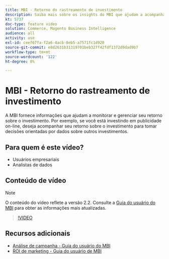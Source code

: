 ```yaml
---
title: MBI - Retorno do rastreamento de investimento
description: Saiba mais sobre os insights do MBI que ajudam a acompanhar seu retorno sobre o investimento.
kt: 5737
doc-type: feature video
solution: Commerce, Magento Business Intelligence
audience: all
activity: use
exl-id: ceef67fa-f2a6-4acb-8eb5-a7571fc1d920
source-git-commit: e8d2631b31319701beb327f42fdf1372d9dad9b7
workflow-type: tm+mt
source-wordcount: '122'
ht-degree: 0%

---
```


# MBI - Retorno do rastreamento de investimento

A MBI fornece informações que ajudam a monitorar e gerenciar seu retorno sobre o investimento. Por exemplo, se você está investindo em publicidade on-line, deseja acompanhar seu retorno sobre o investimento para tomar decisões orientadas por dados sobre outros investimentos.

## Para quem é este vídeo?

- Usuários empresariais
- Analistas de dados

## Conteúdo de vídeo

>[!NOTE]
>
>O conteúdo do vídeo reflete a versão 2.2. Consulte a [Guia do usuário do MBI](https://experienceleague.adobe.com/docs/commerce-business-intelligence/mbi/guide-overview.html) para obter as informações mais atualizadas.

>[!VIDEO](https://video.tv.adobe.com/v/35991?quality=12&learn=on)

## Recursos adicionais

- [Análise de campanha - Guia do usuário do MBI](https://experienceleague.adobe.com/docs/commerce-business-intelligence/mbi/analyze/campaigns/ess-coupon-code-analysis.html)
- [ROI de marketing - Guia do usuário de MBI](https://experienceleague.adobe.com/docs/commerce-business-intelligence/mbi/analyze/campaigns/marketing-roi.html)
